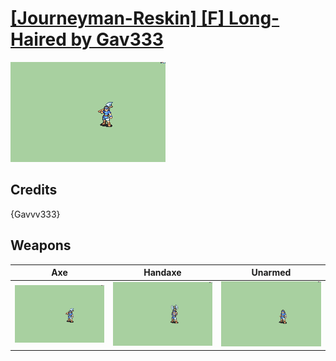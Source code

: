 # [\[Journeyman-Reskin\] \[F\] Long-Haired by Gav333](./)

<img src="./3.%20Axe/Axe_000.png" alt="[Journeyman-Reskin] [F] Long-Haired by Gav333 standing" />

## Credits

{Gavvv333}

## Weapons


|Axe |Handaxe |Unarmed |
|  :---: | :---: | :---: |
| <img alt="Axe animation" src="./3.%20Axe/Axe.gif" /> | <img alt="Handaxe animation" src="./4.%20Handaxe/Handaxe.gif" /> | <img alt="Unarmed animation" src="./8.%20Unarmed/Unarmed.gif" /> |
